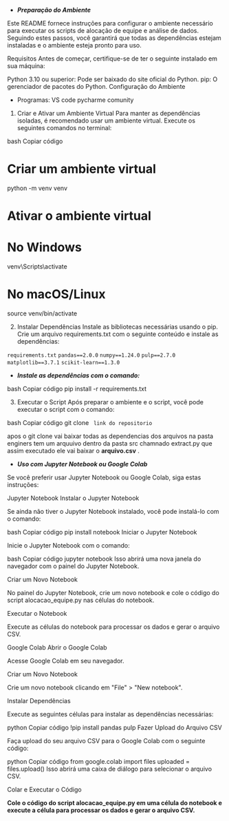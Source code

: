  - ***Preparação do Ambiente***

Este README fornece instruções para configurar o ambiente necessário para executar os scripts de alocação de equipe e análise de dados. Seguindo estes passos, você garantirá que todas as dependências estejam instaladas e o ambiente esteja pronto para uso.

Requisitos
Antes de começar, certifique-se de ter o seguinte instalado em sua máquina:

Python 3.10 ou superior: Pode ser baixado do site oficial do Python.
pip: O gerenciador de pacotes do Python.
Configuração do Ambiente

- Programas: 
VS code 
pycharme comunity 


1. Criar e Ativar um Ambiente Virtual
Para manter as dependências isoladas, é recomendado usar um ambiente virtual. Execute os seguintes comandos no terminal:

bash
Copiar código
# Criar um ambiente virtual
python -m venv venv


# Ativar o ambiente virtual
# No Windows
venv\Scripts\activate

# No macOS/Linux
source venv/bin/activate

2. Instalar Dependências
Instale as bibliotecas necessárias usando o pip. Crie um arquivo requirements.txt com o seguinte conteúdo e instale as dependências:

```requirements.txt```
```pandas==2.0.0```
```numpy==1.24.0```
```pulp==2.7.0```
```matplotlib==3.7.1```
```scikit-learn==1.3.0```


- ***Instale as dependências com o comando:***

bash
Copiar código
pip install -r requirements.txt


3. Executar o Script
Após preparar o ambiente e o script, você pode executar o script com o comando:

bash
Copiar código
git clone `` link do repositorio`` 

apos o git clone vai baixar todas as dependencias dos arquivos na pasta enginers 
tem um arquuivo dentro da pasta src chamnado extract.py que assim executado ele vai baixar o **arquivo.csv** .


 - ***Uso com Jupyter Notebook ou Google Colab***
  
Se você preferir usar Jupyter Notebook ou Google Colab, siga estas instruções:

Jupyter Notebook
Instalar o Jupyter Notebook

Se ainda não tiver o Jupyter Notebook instalado, você pode instalá-lo com o comando:

bash
Copiar código
pip install notebook
Iniciar o Jupyter Notebook

Inicie o Jupyter Notebook com o comando:

bash
Copiar código
jupyter notebook
Isso abrirá uma nova janela do navegador com o painel do Jupyter Notebook.

Criar um Novo Notebook

No painel do Jupyter Notebook, crie um novo notebook e cole o código do script alocacao_equipe.py nas células do notebook.

Executar o Notebook

Execute as células do notebook para processar os dados e gerar o arquivo CSV.

Google Colab
Abrir o Google Colab

Acesse Google Colab em seu navegador.

Criar um Novo Notebook

Crie um novo notebook clicando em "File" > "New notebook".

Instalar Dependências

Execute as seguintes células para instalar as dependências necessárias:

python
Copiar código
!pip install pandas pulp
Fazer Upload do Arquivo CSV

Faça upload do seu arquivo CSV para o Google Colab com o seguinte código:

python
Copiar código
from google.colab import files
uploaded = files.upload()
Isso abrirá uma caixa de diálogo para selecionar o arquivo CSV.

Colar e Executar o Código

**Cole o código do script alocacao_equipe.py em uma célula do notebook e execute a célula para processar os dados e gerar o arquivo CSV.**
